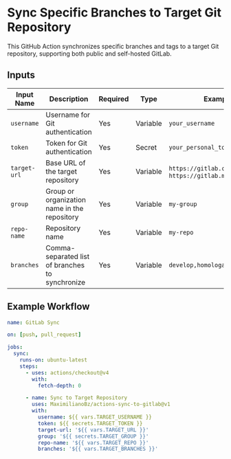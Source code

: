 # Sync Specific Branches to Target Git Repository

This GitHub Action synchronizes specific branches and tags to a target Git repository, supporting both public and self-hosted GitLab.

## Inputs

| Input Name   | Description                                     | Required | Type | Example                                    |
| ------------ | ----------------------------------------------- | -------- | -------- | ------------------------------------------ |
| `username`   | Username for Git authentication                 | Yes      | Variable | `your_username`                            |
| `token`      | Token for Git authentication                    | Yes      | Secret | `your_personal_token`                      |
| `target-url` | Base URL of the target repository               | Yes      | Variable | `https://gitlab.com` or `https://gitlab.mycompany.com` |
| `group`      | Group or organization name in the repository    | Yes      | Variable | `my-group`                                 |
| `repo-name`  | Repository name                                 | Yes      | Variable | `my-repo`                                  |
| `branches`   | Comma-separated list of branches to synchronize | Yes      | Variable | `develop,homologacion,main`                |

## Example Workflow

```yaml
name: GitLab Sync

on: [push, pull_request]

jobs:
  sync:
    runs-on: ubuntu-latest
    steps:
      - uses: actions/checkout@v4
        with:
          fetch-depth: 0

      - name: Sync to Target Repository
        uses: MaximilianoBz/actions-sync-to-gitlab@v1
        with:
          username: ${{ vars.TARGET_USERNAME }}
          token: ${{ secrets.TARGET_TOKEN }}
          target-url: '${{ vars.TARGET_URL }}'
          group: '${{ secrets.TARGET_GROUP }}'
          repo-name: '${{ vars.TARGET_REPO }}'
          branches: '${{ vars.TARGET_BRANCHES }}'
```